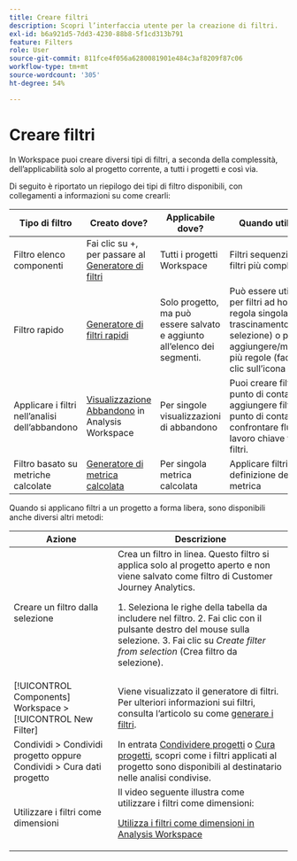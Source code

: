 ```yaml
---
title: Creare filtri
description: Scopri l’interfaccia utente per la creazione di filtri.
exl-id: b6a921d5-7dd3-4230-88b8-5f1cd313b791
feature: Filters
role: User
source-git-commit: 811fce4f056a6280081901e484c3af8209f87c06
workflow-type: tm+mt
source-wordcount: '305'
ht-degree: 54%

---
```


# Creare filtri

In Workspace puoi creare diversi tipi di filtri, a seconda della complessità, dell’applicabilità solo al progetto corrente, a tutti i progetti e così via.

Di seguito è riportato un riepilogo dei tipi di filtro disponibili, con collegamenti a informazioni su come crearli:

| Tipo di filtro | Creato dove? | Applicabile dove? | Quando utilizzare |
| --- | --- | --- | --- |
| Filtro elenco componenti | Fai clic su +, per passare al [Generatore di filtri](/help/components/filters/filter-builder.md) | Tutti i progetti Workspace | Filtri sequenziali, per filtri più complessi |
| Filtro rapido | [Generatore di filtri rapidi](/help/components/filters/quick-filters.md) | Solo progetto, ma può essere salvato e aggiunto all’elenco dei segmenti. | Può essere utilizzato per filtri ad hoc a regola singola (con trascinamento della selezione) o per aggiungere/modificare più regole (facendo clic sull’icona Filtro) |
| Applicare i filtri nell’analisi dell’abbandono | [Visualizzazione Abbandono](/help/analysis-workspace/visualizations/fallout/compare-segments-fallout.md) in Analysis Workspace | Per singole visualizzazioni di abbandono | Puoi creare filtri da un punto di contatto, aggiungere filtri come punto di contatto e confrontare flussi di lavoro chiave tra vari filtri. |
| Filtro basato su metriche calcolate | [Generatore di metrica calcolata](/help/components/calc-metrics/cm-workflow/metrics-with-segments.md) | Per singola metrica calcolata | Applicare filtri nella definizione della metrica |

Quando si applicano filtri a un progetto a forma libera, sono disponibili anche diversi altri metodi:

| Azione | Descrizione |
| --- | --- |
| Creare un filtro dalla selezione | Crea un filtro in linea. Questo filtro si applica solo al progetto aperto e non viene salvato come filtro di Customer Journey Analytics.<p> 1. Seleziona le righe della tabella da includere nel filtro. 2. Fai clic con il pulsante destro del mouse sulla selezione. 3. Fai clic su *Create filter from selection* (Crea filtro da selezione). |
| [!UICONTROL Components] Workspace > [!UICONTROL New Filter] | Viene visualizzato il generatore di filtri. Per ulteriori informazioni sui filtri, consulta l’articolo su come [generare i filtri](/help/components/filters/filter-builder.md). |
| Condividi > Condividi progetto oppure Condividi > Cura dati progetto | In entrata [Condividere progetti](/help/analysis-workspace/curate-share/share-projects.md) o [Cura progetti](/help/analysis-workspace/curate-share/curate.md), scopri come i filtri applicati al progetto sono disponibili al destinatario nelle analisi condivise. |
| Utilizzare i filtri come dimensioni | Il video seguente illustra come utilizzare i filtri come dimensioni:  <p>[Utilizza i filtri come dimensioni in Analysis Workspace](https://experienceleague.adobe.com/docs/customer-journey-analytics-learn/tutorials/components/filters/use-filters-as-dimensions.html?lang=it)</p> |
